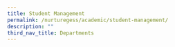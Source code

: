 ```yaml
---
title: Student Management
permalink: /nurturegess/academic/student-management/
description: ""
third_nav_title: Departments
---
```

